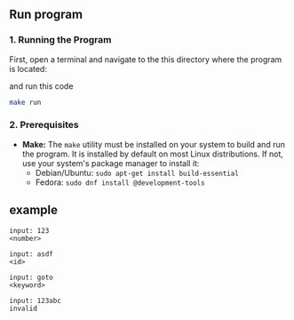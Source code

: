 ## Run program

### 1. Running the Program

First, open a terminal and navigate to the this directory where the program is located:

and run this code 

```bash
make run
```

### 2. Prerequisites

*   **Make:** The `make` utility must be installed on your system to build and run the program.
    It is installed by default on most Linux distributions. If not, use your system's package manager to install it:
    *   Debian/Ubuntu: `sudo apt-get install build-essential`
    *   Fedora: `sudo dnf install @development-tools`


## example

```
input: 123
<number>
```

```
input: asdf
<id>
```

```
input: goto
<keyword>
```

```
input: 123abc
invalid
```